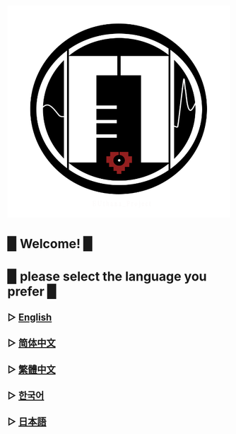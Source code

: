 
![](image/EU2.png)



# ▉ Welcome! ▉  

# ▉ please select the language you prefer ▉  


## ▷ [English](https://bowlroll.net/file/198273)
## ▷ [简体中文](https://bowlroll.net/file/198273)
## ▷ [繁體中文](https://bowlroll.net/file/198273)
## ▷ [한국어](https://bowlroll.net/file/198273)
## ▷ [日本語](https://bowlroll.net/file/198273)
